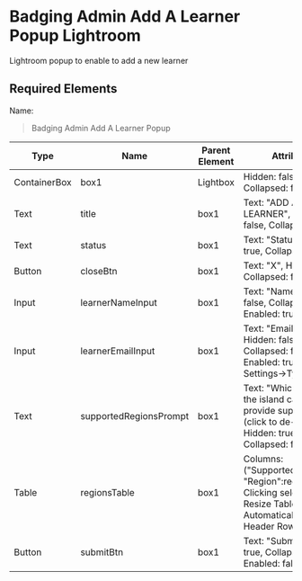 # Badging Admin Add A Learner Popup Lightroom
Lightroom popup to enable to add a new learner

## Required Elements
Name:
> Badging Admin Add A Learner Popup

| Type                 | Name                       | Parent Element    | Attributes                                        |
|----------------------|----------------------------|-------------------|--------------------------------|
| ContainerBox         | box1                       | Lightbox          | Hidden: false, Collapsed: false |
| Text                 | title                      | box1              | Text: "ADD A LEARNER", Hidden: false, Collapsed: false |
| Text                 | status                     | box1              | Text: "Status", Hidden: true, Collapsed: false |
| Button               | closeBtn                   | box1              | Text: "X", Hidden: false, Collapsed: false |
| Input                | learnerNameInput           | box1              | Text: "Name", Hidden: false, Collapsed: false, Enabled: true |
| Input                | learnerEmailInput          | box1              | Text: "Email Address", Hidden: false, Collapsed: false, Enabled: true, Settings->Type: Email |
| Text                 | supportedRegionsPrompt     | box1              | Text: "Which regions of the island can they provide support for? (click to de-select):", Hidden: true, Collapsed: false |
| Table                | regionsTable               | box1              | Columns: ("Supported:supported, "Region":region), Clicking selects: Rows, Resize Table Height: Automatically, Show Header Row: off, 
| Button               | submitBtn                  | box1              | Text: "Submit", Hidden: true, Collapsed: false, Enabled: false |
